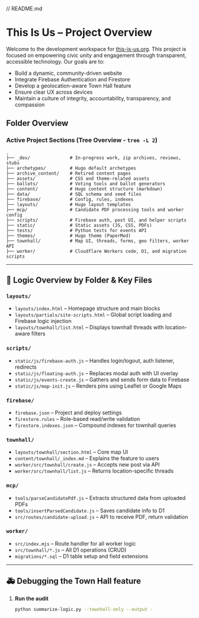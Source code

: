 // README.md

# This Is Us – Project Overview

Welcome to the development workspace for [this-is-us.org](https://this-is-us.org). This project is focused on empowering civic unity and engagement through transparent, accessible technology. Our goals are to:

- Build a dynamic, community-driven website
- Integrate Firebase Authentication and Firestore
- Develop a geolocation-aware Town Hall feature
- Ensure clear UX across devices
- Maintain a culture of integrity, accountability, transparency, and compassion

## Folder Overview

### Active Project Sections (Tree Overview - `tree -L 2`)

```
.
├── _dev/               # In-progress work, zip archives, reviews, stubs
├── archetypes/         # Hugo default archetypes
├── archive_content/    # Retired content pages
├── assets/             # CSS and theme-related assets
├── ballots/            # Voting tools and ballot generators
├── content/            # Hugo content structure (markdown)
├── data/               # SQL schema and seed files
├── firebase/           # Config, rules, indexes
├── layouts/            # Hugo layout templates
├── mcp/                # Candidate PDF processing tools and worker config
├── scripts/            # Firebase auth, post UI, and helper scripts
├── static/             # Static assets (JS, CSS, PDFs)
├── tests/              # Python tests for events API
├── themes/             # Hugo theme (PaperMod)
├── townhall/           # Map UI, threads, forms, geo filters, worker API
├── worker/             # Cloudflare Workers code, D1, and migration scripts
```

---

## 📂 Logic Overview by Folder & Key Files

### `layouts/`
- `layouts/index.html` – Homepage structure and main blocks
- `layouts/partials/site-scripts.html` – Global script loading and Firebase logic injection
- `layouts/townhall/list.html` – Displays townhall threads with location-aware filters

### `scripts/`
- `static/js/firebase-auth.js` – Handles login/logout, auth listener, redirects
- `static/js/floating-auth.js` – Replaces modal auth with UI overlay
- `static/js/events-create.js` – Gathers and sends form data to Firebase
- `static/js/map-init.js` – Renders pins using Leaflet or Google Maps

### `firebase/`
- `firebase.json` – Project and deploy settings
- `firestore.rules` – Role-based read/write validation
- `firestore.indexes.json` – Compound indexes for townhall queries

### `townhall/`
- `layouts/townhall/section.html` – Core map UI
- `content/townhall/_index.md` – Explains the feature to users
- `worker/src/townhall/create.js` – Accepts new post via API
- `worker/src/townhall/list.js` – Returns location-specific threads

### `mcp/`
- `tools/parseCandidatePdf.js` – Extracts structured data from uploaded PDFs
- `tools/insertParsedCandidate.js` – Saves candidate info to D1
- `src/routes/candidate-upload.js` – API to receive PDF, return validation

### `worker/`
- `src/index.mjs` – Route handler for all worker logic
- `src/townhall/*.js` – All D1 operations (CRUD)
- `migrations/*.sql` – D1 table setup and field extensions

---
## 🚑 Debugging the Town Hall feature

1. **Run the audit**  
   ```bash
   python summarize-logic.py --townhall-only --output -
